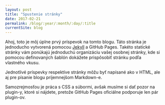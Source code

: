 ```yaml
---
layout: post
title: "Spustenie stránky"
date: 2017-02-21
permalink: /blog/:year/:month/:day/:title
currentSite: blog
---
```


Ahoj, toto je môj úplne prvý príspevok na tomto blogu. Táto stránka je jednoducho vytvorená pomocou [Jekyll](http://jekyllrb.com) a GitHub Pages. Takéto statické stránky vám ponúkajú jednoduchú organizáciu vašej osobnej stránky, kde si pomocou definovaných šablón dokážete prispôsobiť stránku podľa vlastného vkusu.

Jednotlivé príspevky respektíve stránky môžu byť napísané ako v HTML, ale aj pre písanie blogu príjemnejšom Markdown-e.

Samozrejmosťou je práca s CSS a súbormi, avšak musíme si dať pozor na plugin-y, ktoré si nájdete, pretože GitHub Pages oficiálne podporuje len pár plugin-ov.
